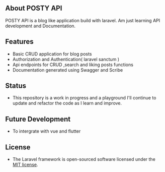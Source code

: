 
## About POSTY API

 POSTY API is a blog like application build with laravel. Am just learning API development and Documentation.
 
## Features

- Basic CRUD application for blog posts
- Authorization and Authentication( laravel sanctum )
- Api endpoints for CRUD ,search and liking posts functions
- Documentation generated using Swagger and Scribe

## Status

- This repository is a work in progress and a playground I'll continue to update and refactor the code as I learn and improve.

## Future Development

- To intergrate with vue and flutter

## License

- The Laravel framework is open-sourced software licensed under the [MIT license](https://opensource.org/licenses/MIT).